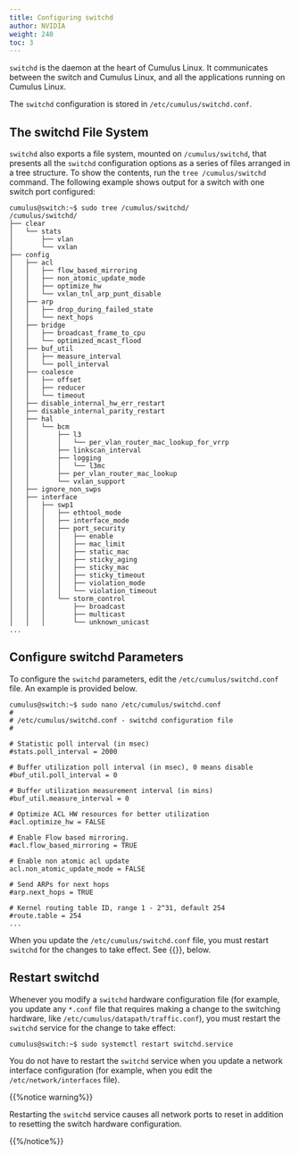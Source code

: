 ```yaml
---
title: Configuring switchd
author: NVIDIA
weight: 240
toc: 3
---
```

`switchd` is the daemon at the heart of Cumulus Linux. It communicates between the switch and Cumulus Linux, and all the applications running on Cumulus Linux.

The `switchd` configuration is stored in `/etc/cumulus/switchd.conf`.

## The switchd File System

`switchd` also exports a file system, mounted on `/cumulus/switchd`, that presents all the `switchd` configuration options as a series of files arranged in a tree structure. To show the contents, run the `tree /cumulus/switchd` command. The following example shows output for a switch with one switch port configured:

```
cumulus@switch:~$ sudo tree /cumulus/switchd/
/cumulus/switchd/
├── clear
│   └── stats
│       ├── vlan
│       └── vxlan
├── config
│   ├── acl
│   │   ├── flow_based_mirroring
│   │   ├── non_atomic_update_mode
│   │   ├── optimize_hw
│   │   └── vxlan_tnl_arp_punt_disable
│   ├── arp
│   │   ├── drop_during_failed_state
│   │   └── next_hops
│   ├── bridge
│   │   ├── broadcast_frame_to_cpu
│   │   └── optimized_mcast_flood
│   ├── buf_util
│   │   ├── measure_interval
│   │   └── poll_interval
│   ├── coalesce
│   │   ├── offset
│   │   ├── reducer
│   │   └── timeout
│   ├── disable_internal_hw_err_restart
│   ├── disable_internal_parity_restart
│   ├── hal
│   │   └── bcm
│   │       ├── l3
│   │       │   └── per_vlan_router_mac_lookup_for_vrrp
│   │       ├── linkscan_interval
│   │       ├── logging
│   │       │   └── l3mc
│   │       ├── per_vlan_router_mac_lookup
│   │       └── vxlan_support
│   ├── ignore_non_swps
│   ├── interface
│   │   ├── swp1
│   │   │   ├── ethtool_mode
│   │   │   ├── interface_mode
│   │   │   ├── port_security
│   │   │   │   ├── enable
│   │   │   │   ├── mac_limit
│   │   │   │   ├── static_mac
│   │   │   │   ├── sticky_aging
│   │   │   │   ├── sticky_mac
│   │   │   │   ├── sticky_timeout
│   │   │   │   ├── violation_mode
│   │   │   │   └── violation_timeout
│   │   │   └── storm_control
│   │   │       ├── broadcast
│   │   │       ├── multicast
│   │   │       └── unknown_unicast
...
```

## Configure switchd Parameters

To configure the `switchd` parameters, edit the `/etc/cumulus/switchd.conf` file. An example is provided below.

```
cumulus@switch:~$ sudo nano /etc/cumulus/switchd.conf
#
# /etc/cumulus/switchd.conf - switchd configuration file
#

# Statistic poll interval (in msec)
#stats.poll_interval = 2000

# Buffer utilization poll interval (in msec), 0 means disable
#buf_util.poll_interval = 0

# Buffer utilization measurement interval (in mins)
#buf_util.measure_interval = 0

# Optimize ACL HW resources for better utilization
#acl.optimize_hw = FALSE

# Enable Flow based mirroring.
#acl.flow_based_mirroring = TRUE

# Enable non atomic acl update
acl.non_atomic_update_mode = FALSE

# Send ARPs for next hops
#arp.next_hops = TRUE

# Kernel routing table ID, range 1 - 2^31, default 254
#route.table = 254
...
```

When you update the `/etc/cumulus/switchd.conf` file, you must restart `switchd` for the changes to take effect. See {{<link url="#restart-switchd" text="Restart switchd">}}, below.

## Restart switchd

Whenever you modify a `switchd` hardware configuration file (for example, you update any `*.conf` file that requires making a change to the switching hardware, like `/etc/cumulus/datapath/traffic.conf`), you must restart the `switchd` service for the change to take effect:

```
cumulus@switch:~$ sudo systemctl restart switchd.service
```

You do not have to restart the `switchd` service when you update a network interface configuration (for example, when you edit the `/etc/network/interfaces` file).

{{%notice warning%}}

Restarting the `switchd` service causes all network ports to reset in addition to resetting the switch hardware configuration.

{{%/notice%}}
